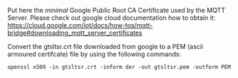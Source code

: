 Put here the _minimal_ Google Public Root CA Certificate used by the MQTT Server.
Please check out google cloud documentation how to obtain it:
https://cloud.google.com/iot/docs/how-tos/mqtt-bridge#downloading_mqtt_server_certificates

Convert the gtsltsr.crt file downloaded from google to a PEM (ascii armoured certifcate) file by using the following commands:

```
openssl x509 -in gtsltsr.crt -inform der -out gtsltsr.pem -outform PEM
```
